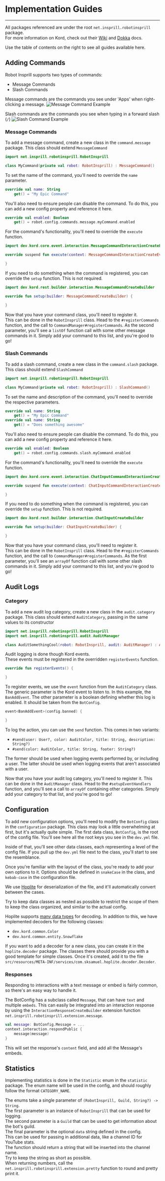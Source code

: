 # Implementation Guides

---

All packages referenced are under the root `net.insprill.robotinsprill` package.  
For more information on Kord, check out their [Wiki](https://github.com/kordlib/kord/wiki)
and [Dokka](https://kordlib.github.io/kord/) docs.

Use the table of contents on the right to see all guides available here.

## Adding Commands

Robot Insprill supports two types of commands:

- Message Commands
- Slash Commands

Message commands are the commands you see under 'Apps' when right-clicking a message.
![Message Command Example](../assets/message_command.png)

Slash commands are the commands you see when typing in a forward slash (`/`)
![Slash Command Example](../assets/slash_command.png)

### Message Commands

To add a message command, create a new class in the `command.message` package.
This class should extend `MessageCommand`

```kotlin
import net.insprill.robotinsprill.RobotInsprill

class MyCommand(private val robot: RobotInsprill) : MessageCommand() 
```

To set the name of the command, you'll need to override the `name` parameter.

```kotlin
override val name: String
    get() = "My Epic Command"
```

You'll also need to ensure people can disable the command.
To do this, you can add a new config property and reference it here.

```kotlin
override val enabled: Boolean
    get() = robot.config.commands.message.myCommand.enabled
```

For the command's functionality, you'll need to override the `execute` function.

```kotlin
import dev.kord.core.event.interaction.MessageCommandInteractionCreateEvent

override suspend fun execute(context: MessageCommandInteractionCreateEvent) {

}
```

If you need to do something when the command is registered, you can override the `setup` function. This is not required.

```kotlin
import dev.kord.rest.builder.interaction.MessageCommandCreateBuilder

override fun setup(builder: MessageCommandCreateBuilder) {

}
```

Now that you have your command class, you'll need to register it.  
This can be done in the `RobotInsprill` class.
Head to the `#registerCommands` function, and the call to `CommandManager#registerCommands`.
As the second parameter, you'll see a `listOf` function call with some other message commands in it.
Simply add your command to this list, and you're good to go!

### Slash Commands

To add a slash command, create a new class in the `command.slash` package.
This class should extend `SlashCommand`

```kotlin
import net.insprill.robotinsprill.RobotInsprill

class MyCommand(private val robot: RobotInsprill) : SlashCommand() 
```

To set the name and description of the command, you'll need to override the respective parameters.

```kotlin
override val name: String
    get() = "My Epic Command"
override val name: String
    get() = "Does something awesome"
```

You'll also need to ensure people can disable the command.
To do this, you can add a new config property and reference it here.

```kotlin
override val enabled: Boolean
    get() = robot.config.commands.slash.myCommand.enabled
```

For the command's functionality, you'll need to override the `execute` function.

```kotlin
import dev.kord.core.event.interaction.ChatInputCommandInteractionCreateEvent

override suspend fun execute(context: ChatInputCommandInteractionCreateEvent) {

}
```

If you need to do something when the command is registered, you can override the `setup` function. This is not required.

```kotlin
import dev.kord.rest.builder.interaction.ChatInputCreateBuilder

override fun setup(builder: ChatInputCreateBuilder) {

}
```

Now that you have your command class, you'll need to register it.  
This can be done in the `RobotInsprill` class.
Head to the `#registerCommands` function, and the call to `CommandManager#registerCommands`.
As the first parameter, you'll see an `arrayOf` function call with some other slash commands in it.
Simply add your command to this list, and you're good to go!

## Audit Logs

### Category

To add a new audit log category, create a new class in the `audit.category` package.
This class should extend `AuditCategory`, passing in the same values to its constructor

```kotlin
import net.insprill.robotinsprill.RobotInsprill
import net.insprill.robotinsprill.audit.AuditManager

class AuditSomethingCool(robot: RobotInsprill, audit: AuditManager) : AuditCategory(robot, audit) 
```

Audit logging is done though Kord events.  
These events must be registered in the overridden `registerEvents` function.

```kotlin
override fun registerEvents() {

}
```

To register events, we use the `event` function from the `AuditCategory` class.  
The generic parameter is the Kord event to listen to. In this example, the `BanAddEvent`.
The other parameter is a boolean defining whether this log is enabled. It should be taken from the `BotConfig`.

```kotlin
event<BanAddEvent>(config.banned) {

}
```

To log the action, you can use the `send` function.
This comes in two variants:

- `#send(user: User?, color: AuditColor, title: String, description: String?)`
- `#send(color: AuditColor, title: String, footer: String?)`

The former should be used when logging events performed by, or including a user.
The latter should be used when logging events that aren't associated with a user.

Now that you have your audit log category, you'll need to register it.
This can be done in the `AuditManager` class. Head to the `#setupEventHandlers` function, and you'll see a call
to `arrayOf` containing other categories.
Simply add your category to that list, and you're good to go!

## Configuration

To add new configuration options, you'll need to modify the `BotConfig` class in the `configuration` package.
This class may look a little overwhelming at first, but it's actually quite simple.
The first data class, `BotConfig`, is the root of the config file.
You'll see here all the root keys you see in the `dev.yml` file.

Inside of that, you'll see other data classes, each representing a level of the config file.
If you pull up the `dev.yml` file next to the class, you'll start to see the resemblance.

Once you're familiar with the layout of the class, you're ready to add your own options to it.
Options should be defined in `snakeCase` in the class, and `kebab-case` in the configuration file.

We use [Hoplite](https://github.com/sksamuel/hoplite) for deserialization of the file, and it'll automatically convert
between the cases.

Try to keep data classes as nested as possible to restrict the scope of them to keep the class organized, and similar to
the actual config.

Hoplite supports [many data types](https://github.com/sksamuel/hoplite#decoders) for decoding.
In addition to this, we have implemented decoders for the following classes:

- `dev.kord.common.Color`
- `dev.kord.common.entity.Snowflake`

If you want to add a decoder for a new class, you can create it in the `hoplite.decoder` package.
The classes there should provide you with a good template for simple classes.
Once it's created, add it to the file `src/resources/META-INF/services/com.sksamuel.hoplite.decoder.Decoder`.

### Responses

Responding to interactions with a text message or embed is fairly common, so there's an easy way to handle it.

The BotConfig has a subclass called `Message`, that can have `text` and multiple `embeds`.
This can easily be integrated into an interaction response by using the `InteractionResponseCreateBuilder` extension
function `net.insprill.robotinsprill.extension.message`.

```kotlin
val message: BotConfig.Message = ...
context.interaction.respondPublic {
    message(message)
}
```

This will set the response's `content` field, and add all the Message's embeds.

## Statistics

Implementing statistics is done in the `Statistic` enum in the `statistic` package.
The enum name will be used in the config, and should roughly follow the format `CATEGORY_NAME`.

The enums take a single parameter of `(RobotInsprill, Guild, String?) -> String`.  
The first parameter is an instance of `RobotInsprill` that can be used for logging.  
The second parameter is a `Guild` that can be used to get information about the bot's guild.  
The final parameter is the optional `data` string defined in the config.  
This can be used for passing in additional data, like a channel ID for YouTube stats.  
The function should return a string that will be inserted into the channel name.  
Try to keep the string as short as possible.  
When returning numbers, call the `net.insprill.robotinsprill.extension.pretty` function to round and pretty print it.
